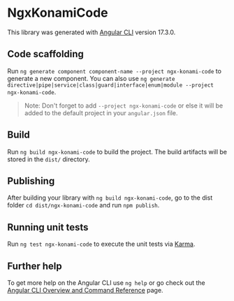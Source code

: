 # NgxKonamiCode

This library was generated with [Angular CLI](https://github.com/angular/angular-cli) version 17.3.0.

## Code scaffolding

Run `ng generate component component-name --project ngx-konami-code` to generate a new component. You can also use `ng generate directive|pipe|service|class|guard|interface|enum|module --project ngx-konami-code`.
> Note: Don't forget to add `--project ngx-konami-code` or else it will be added to the default project in your `angular.json` file. 

## Build

Run `ng build ngx-konami-code` to build the project. The build artifacts will be stored in the `dist/` directory.

## Publishing

After building your library with `ng build ngx-konami-code`, go to the dist folder `cd dist/ngx-konami-code` and run `npm publish`.

## Running unit tests

Run `ng test ngx-konami-code` to execute the unit tests via [Karma](https://karma-runner.github.io).

## Further help

To get more help on the Angular CLI use `ng help` or go check out the [Angular CLI Overview and Command Reference](https://angular.io/cli) page.
